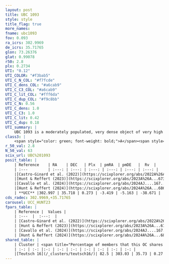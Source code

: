 ```yaml
---
layout: post
title: UBC 1093
style: style
title_flag: true
more_names: 
fname: ubc1093
fov: 0.093
ra_icrs: 302.9969
de_icrs: 35.71765
glon: 73.26376
glat: 0.99078
r50: 2.8
plx: 0.2734
UTI: "0.12"
UTI_COLOR: "#f3bab5"
UTI_C_N_COL: "#f7fcde"
UTI_C_dens_COL: "#a6cab9"
UTI_C_C3_COL: "#a6cab9"
UTI_C_lit_COL: "#fff6da"
UTI_C_dup_COL: "#f9c8bb"
UTI_C_N: 0.56
UTI_C_dens: 1.0
UTI_C_C3: 1.0
UTI_C_lit: 0.42
UTI_C_dup: 0.18
UTI_summary: |
    UBC 1093 is a moderately populated, very dense object of very high C3 quality. It was recently reported in the literature.<br><br><span style="color: #99180f; font-weight: bold;">Warning: </span>This is likely a duplicate object, which shares a large percentage of members with at least one previously reported entry.
class3: |
    <span style="color: green; font-weight: bold;">A</span><span style="color: green; font-weight: bold;">A</span>
r_50_val: 2.8
N_50_val: 63
scix_url: UBC%201093
posit_table: |
    | Reference    | RA    | DEC   | Plx  | pmRA  | pmDE   |  Rv  |
    | :---         | :---: | :---: | :---: | :---: | :---: | :---: |
    |[Castro-Ginard et al. (2022)](https://scixplorer.org/abs/2022A%26A...661A.118C) | 302.99 | 35.71 | 0.28 | -3.42 | -5.18 | -17.65 |
    |[Hunt & Reffert (2023)](https://scixplorer.org/abs/2023A%26A...673A.114H) | 303.008 | 35.709 | 0.27 | -3.41 | -5.176 | -38.558 |
    |[Cavallo et al. (2024)](https://scixplorer.org/abs/2024AJ....167...12C) | 303.011 | 35.714 | 0.274 | -- | -- | -- |
    |[Hunt & Reffert (2024)](https://scixplorer.org/abs/2024A%26A...686A..42H) | 303.008 | 35.709 | 0.27 | -3.41 | -5.176 | -38.558 |
    | **UCC** |302.997 | 35.718 | 0.273 | -3.419 | -5.163 | -38.671 | 
cds_radec: 302.9969,+35.71765
carousel: UCC_HUNT23
fpars_table: |
    | Reference |  Values |
    | :---  |  :---:  |
    | [Castro-Ginard et al. (2022)](https://scixplorer.org/abs/2022A%26A...661A.118C) | `AV=1.797, Dist=3621, logAge=7.404` |
    | [Hunt & Reffert (2023)](https://scixplorer.org/abs/2023A%26A...673A.114H) | `AV50=2.181, diffAV50=2.223, MOD50=12.594, logAge50=7.77` |
    | [Cavallo et al. (2024)](https://scixplorer.org/abs/2024AJ....167...12C) | `AV50=2.48, dMod50=12.28, logAge50=8.25, [Fe/H]50=-0.54` |
    | [Hunt & Reffert (2024)](https://scixplorer.org/abs/2024A%26A...686A..42H) | `MassJ=713.222` |
shared_table: |
    | Cluster | <span title="Percentage of members that this OC shares with the ones listed">%</span>   | RA   | DEC   | Plx   | pmRA  | pmDE  | Rv | UTI |
    | :-: | :-: |:-: | :-: | :-: | :-: | :-: | :-: | :-: |
    |[Teutsch 16](/_clusters/teutsch16/)| 82.5 | 303.03 | 35.73 | 0.27 | -3.42 | -5.16 | -1.67 |0.53 |
---
```

